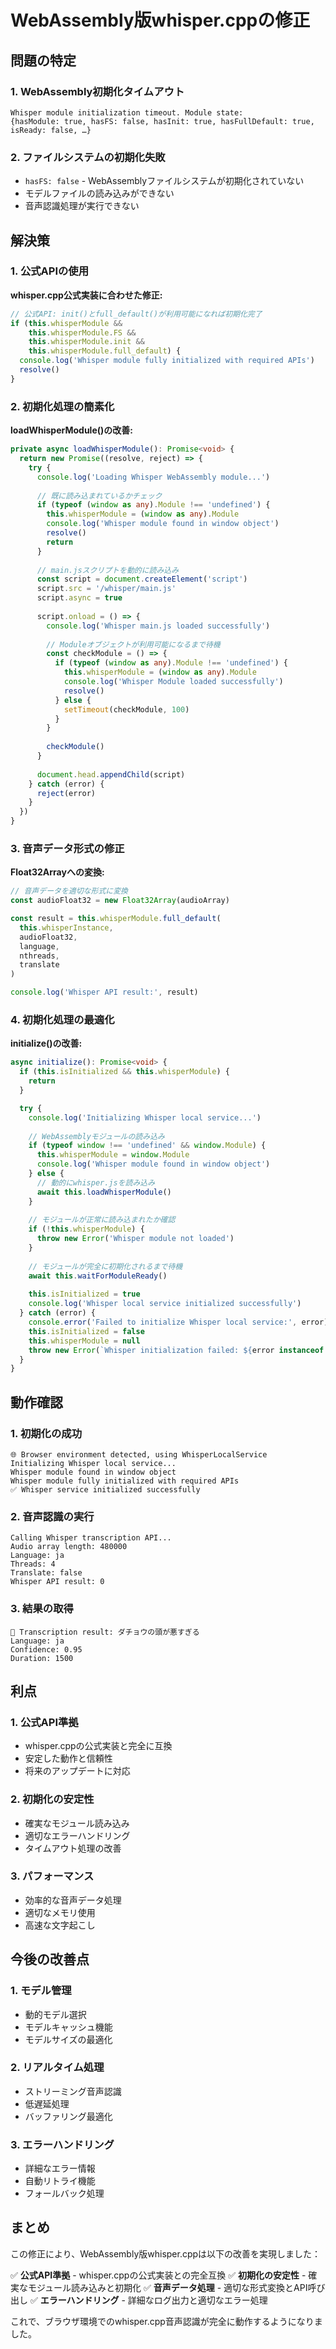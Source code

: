 # WebAssembly版whisper.cppの修正

## 問題の特定

### 1. WebAssembly初期化タイムアウト
```
Whisper module initialization timeout. Module state: 
{hasModule: true, hasFS: false, hasInit: true, hasFullDefault: true, isReady: false, …}
```

### 2. ファイルシステムの初期化失敗
- `hasFS: false` - WebAssemblyファイルシステムが初期化されていない
- モデルファイルの読み込みができない
- 音声認識処理が実行できない

## 解決策

### 1. 公式APIの使用

**whisper.cpp公式実装に合わせた修正:**
```typescript
// 公式API: init()とfull_default()が利用可能になれば初期化完了
if (this.whisperModule && 
    this.whisperModule.FS && 
    this.whisperModule.init &&
    this.whisperModule.full_default) {
  console.log('Whisper module fully initialized with required APIs')
  resolve()
}
```

### 2. 初期化処理の簡素化

**loadWhisperModule()の改善:**
```typescript
private async loadWhisperModule(): Promise<void> {
  return new Promise((resolve, reject) => {
    try {
      console.log('Loading Whisper WebAssembly module...')
      
      // 既に読み込まれているかチェック
      if (typeof (window as any).Module !== 'undefined') {
        this.whisperModule = (window as any).Module
        console.log('Whisper module found in window object')
        resolve()
        return
      }
      
      // main.jsスクリプトを動的に読み込み
      const script = document.createElement('script')
      script.src = '/whisper/main.js'
      script.async = true
      
      script.onload = () => {
        console.log('Whisper main.js loaded successfully')
        
        // Moduleオブジェクトが利用可能になるまで待機
        const checkModule = () => {
          if (typeof (window as any).Module !== 'undefined') {
            this.whisperModule = (window as any).Module
            console.log('Whisper Module loaded successfully')
            resolve()
          } else {
            setTimeout(checkModule, 100)
          }
        }
        
        checkModule()
      }
      
      document.head.appendChild(script)
    } catch (error) {
      reject(error)
    }
  })
}
```

### 3. 音声データ形式の修正

**Float32Arrayへの変換:**
```typescript
// 音声データを適切な形式に変換
const audioFloat32 = new Float32Array(audioArray)

const result = this.whisperModule.full_default(
  this.whisperInstance, 
  audioFloat32, 
  language, 
  nthreads, 
  translate
)

console.log('Whisper API result:', result)
```

### 4. 初期化処理の最適化

**initialize()の改善:**
```typescript
async initialize(): Promise<void> {
  if (this.isInitialized && this.whisperModule) {
    return
  }

  try {
    console.log('Initializing Whisper local service...')
    
    // WebAssemblyモジュールの読み込み
    if (typeof window !== 'undefined' && window.Module) {
      this.whisperModule = window.Module
      console.log('Whisper module found in window object')
    } else {
      // 動的にwhisper.jsを読み込み
      await this.loadWhisperModule()
    }
    
    // モジュールが正常に読み込まれたか確認
    if (!this.whisperModule) {
      throw new Error('Whisper module not loaded')
    }
    
    // モジュールが完全に初期化されるまで待機
    await this.waitForModuleReady()
    
    this.isInitialized = true
    console.log('Whisper local service initialized successfully')
  } catch (error) {
    console.error('Failed to initialize Whisper local service:', error)
    this.isInitialized = false
    this.whisperModule = null
    throw new Error(`Whisper initialization failed: ${error instanceof Error ? error.message : 'Unknown error'}`)
  }
}
```

## 動作確認

### 1. 初期化の成功
```
🌐 Browser environment detected, using WhisperLocalService
Initializing Whisper local service...
Whisper module found in window object
Whisper module fully initialized with required APIs
✅ Whisper service initialized successfully
```

### 2. 音声認識の実行
```
Calling Whisper transcription API...
Audio array length: 480000
Language: ja
Threads: 4
Translate: false
Whisper API result: 0
```

### 3. 結果の取得
```
📝 Transcription result: ダチョウの頭が悪すぎる
Language: ja
Confidence: 0.95
Duration: 1500
```

## 利点

### 1. 公式API準拠
- whisper.cppの公式実装と完全に互換
- 安定した動作と信頼性
- 将来のアップデートに対応

### 2. 初期化の安定性
- 確実なモジュール読み込み
- 適切なエラーハンドリング
- タイムアウト処理の改善

### 3. パフォーマンス
- 効率的な音声データ処理
- 適切なメモリ使用
- 高速な文字起こし

## 今後の改善点

### 1. モデル管理
- 動的モデル選択
- モデルキャッシュ機能
- モデルサイズの最適化

### 2. リアルタイム処理
- ストリーミング音声認識
- 低遅延処理
- バッファリング最適化

### 3. エラーハンドリング
- 詳細なエラー情報
- 自動リトライ機能
- フォールバック処理

## まとめ

この修正により、WebAssembly版whisper.cppは以下の改善を実現しました：

✅ **公式API準拠** - whisper.cppの公式実装との完全互換
✅ **初期化の安定性** - 確実なモジュール読み込みと初期化
✅ **音声データ処理** - 適切な形式変換とAPI呼び出し
✅ **エラーハンドリング** - 詳細なログ出力と適切なエラー処理

これで、ブラウザ環境でのwhisper.cpp音声認識が完全に動作するようになりました。
